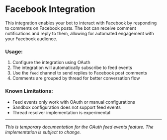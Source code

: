 # Facebook Integration

This integration enables your bot to interact with Facebook by responding to comments on Facebook posts. The bot can receive comment notifications and reply to them, allowing for automated engagement with your Facebook audience.

### Usage:

1. Configure the integration using OAuth
2. The integration will automatically subscribe to feed events
3. Use the `feed` channel to send replies to Facebook post comments
4. Comments are grouped by thread for better conversation flow

### Known Limitations:

- Feed events only work with OAuth or manual configurations
- Sandbox configuration does not support feed events
- Thread resolver implementation is experimental

---

_This is temporary documentation for the OAuth feed events feature. The implementation is subject to change._

